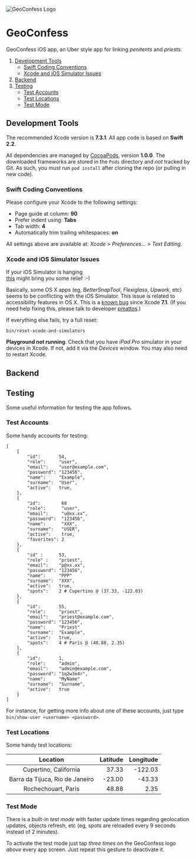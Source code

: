 ![GeoConfess Logo](Logo.png)

# GeoConfess

GeoConfess iOS app, an Uber style app for linking *penitents* and *priests*.

1. [Development Tools](#development-tools)
	- [Swift Coding Conventions](#swift-coding-conventions)
	- [Xcode and iOS Simulator Issues](#xcode-and-ios-simulator-issues)
2. [Backend](#backend)
3. [Testing](#testing)
	- [Test Accounts](#test-accounts)
	- [Test Locations](#test-locations)
	- [Test Mode](#test-mode)

## Development Tools

The recommended Xcode version is **7.3.1**. All app code is based on **Swift 2.2**. 

All dependencies are managed by [CocoaPods](https://cocoapods.org), version **1.0.0**.
The downloaded frameworks are stored in the `Pods` directory and *not* tracked by Git.
As such, you must run `pod install` after cloning the repo (or pulling in new code).

### Swift Coding Conventions 

Please configure your Xcode to the following settings: 

* Page guide at column: **90** 
* Prefer indent using: **Tabs**
* Tab width: **4**
* Automatically trim trailing whitespaces: **on**

All settings above are available at: *Xcode* > *Preferences...* > *Text Editing*.

### Xcode and iOS Simulator Issues

If your iOS Simulator is hanging  
[this](https://forums.developer.apple.com/thread/24274) might bring you some relief :-) 

Basically, some OS X apps (eg, *BetterSnapTool*, *Flexiglass*, *Upwork*, etc) 
seems to be conflicting with the iOS Simulator.
This issue is related to accessibility features in OS X.
This is a [known bug](http://www.openradar.me/23504761) since Xcode **7.1**. 
(If you need help fixing this, please talk to developer 
[pmattos](https://github.com/pmattos).)

If everything else fails, try a full reset:

	bin/reset-xcode-and-simulators
	
**Playground not running**. Check that you have *iPad Pro* simulator in your 
devices in Xcode. If not, add it via the *Devices* window. You may also need 
to restart Xcode.	

## Backend


## Testing

Some useful information for testing the app follows.

### Test Accounts

Some handy accounts for testing:

	[
		{
			"id":       54,
			"role":     "user",
			"email":    "user@example.com",
			"password": "123456",
			"name":     "Example",
			"surname":  "User",
			"active":   true,
		},
		{
			"id":        68
			"role":      "user",
			"email":     "u@xx.xx",
			"password":  "123456",
			"name":      "XXX",
			"surname":   "USER",
			"active":    true,
			"favorites": 2
		},
		{
			"id" :      53,
			"role" :    "priest",
			"email":    "p@xx.xx",
			"password": "123456",
			"name":     "PPP"
			"surname":  "XXX",
			"active":   true,
			"spots":    2 # Cupertino @ (37.33, -122.03)
		},
		{
			"id":       55,
			"role":     "priest",
			"email":    "priest@example.com",
			"password": "123456",
			"name":     "Priest"
			"surname":  "Example",
			"active":   true,
			"spots":    4 # Paris @ (48.88, 2.35)
		},
		{
			"id":       1,
			"role":     "admin",
			"email":    "admin@example.com",
			"password": "1q2w3e4r",
			"name":     "MyName"
			"surname":  "Surname",
			"active":   true
		}
	]

For instance, for getting more info about one of these 
accounts, just type `bin/show-user <username> <password>`.

### Test Locations

Some handy test locations:

| Location                         | Latitude  | Longitude  |
| :------------------------------: | --------: | ---------: |
| Cupertino, California            |     37.33 |    -122.03 |
| Barra da Tijuca, Rio de Janeiro  |    -23.00 |     -43.33 |
| Rochechouart, Paris              |     48.88 |       2.35 |

### Test Mode

There is a built-in *test mode* with faster update times regarding geolocation updates, 
objects refresh, etc (eg, spots are reloaded every 9 seconds instead of 2 minutes).

To activate the test mode just tap *three times* on the GeoConfess logo 
*above* every app screen. Just repeat this gesture to deactivate it.   


